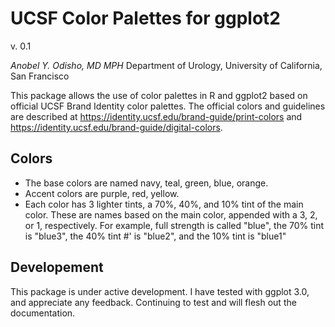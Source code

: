 # UCSF Color Palettes for ggplot2
v. 0.1

*Anobel Y. Odisho, MD MPH*
Department of Urology, University of California, San Francisco


This package allows the use of color palettes in R and ggplot2 based on official UCSF Brand Identity color palettes. The official colors and guidelines are described at https://identity.ucsf.edu/brand-guide/print-colors and https://identity.ucsf.edu/brand-guide/digital-colors.

## Colors
- The base colors are named navy, teal, green, blue, orange.
- Accent colors are purple, red, yellow.
- Each color has 3 lighter tints, a 70\%, 40\%, and 10\% tint of the main color. These are names based on the main color, appended with a 3, 2, or 1, respectively. For example, full strength is called "blue", the 70\% tint is "blue3", the 40\% tint
#' is "blue2", and the 10\% tint is "blue1"

## Developement
This package is under active development. I have tested with ggplot 3.0, and appreciate any feedback. Continuing to test and will flesh out the documentation.



